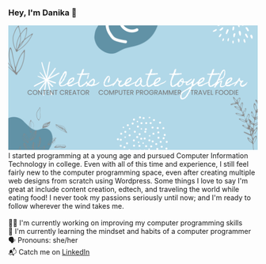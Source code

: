 ### Hey, I'm Danika 👋
<img src="https://github.com/drtalamantes/drtalamantes/blob/3e0bc119ff652fad0ea101b37a7380606221b85a/Github%20banner.png"></img>
<br>
I started programming at a young age and pursued Computer Information Technology in college. Even with all of this time and experience, I still feel fairly new to the computer programming space, even after creating multiple web designs from scratch using Wordpress. Some things I love to say I'm great at include content creation, edtech, and traveling the world while eating food! I never took my passions seriously until now; and I'm ready to follow wherever the wind takes me.
<br>
<br>👩‍💻 I'm currently working on improving my computer programming skills
<br>🧠 I'm currently learning the mindset and habits of a computer programmer
<br>🗣 Pronouns: she/her
<br>📬 Catch me on <a href="linkedin.com/in/danikatalamantes/">LinkedIn</a>
